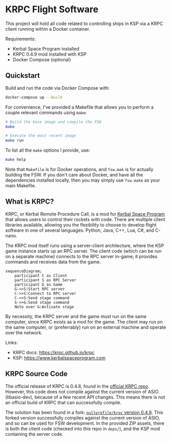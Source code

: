 # KRPC Flight Software

This project will hold all code related to controlling ships in KSP via a
KRPC client running within a Docker container.

Requirements:
- Kerbal Space Program installed
- KRPC 0.4.9 mod installed with KSP
- Docker Compose (optional)

## Quickstart

Build and run the code via Docker Compose with:
```sh
docker-compose up --build
```

For convenience, I've provided a Makefile that allows you to perform a couple
relevant commands using `make`:
```sh
# Build the base image and compile the FSW
make

# Execute the most recent image
make run
```

To list all the `make` options I provide, use:
```sh
make help
```

Note that `Makefile` is for Docker operations, and `fsw.mak` is for actually
building the FSW. If you don't care about Docker, and have all the dependencies
installed locally, then you may simply use `fsw.make` as your main Makefile.

## What is KRPC?

KRPC, or Kerbal Remote Procedure Call, is a mod for [Kerbal Space Program](https://kerbalspaceprogram.com)
that allows users to control their rockets with code. There are multiple client
libraries available, allowing you the flexibility to choose to develop flight
software in one of several languages: Python, Java, C++, Lua, C#, and C-nano.

The KRPC mod itself runs using a server-client architecture, where the KSP game
instance starts up an RPC server. The client code (which can be run on a
separate machine) connects to the RPC server in-game; it provides commands and
receives data from the game.

```mermaid
sequenceDiagram;
    participant C as Client
    participant S as RPC Server
    participant G as Game
    G->>S:Start RPC server
    C->>S:Connect to RPC server
    C->>S:Send stage command
    S->>G:Send stage command
    Note over G:Activate stage
```

By necessity, the KRPC server and the game must run on the same computer, since
KRPC exists as a mod for the game. The client may run on the same computer, or
(preferrably) run on an external machine and operate over the network.

Links:
- KRPC docs: https://krpc.github.io/krpc
- KSP: https://www.kerbalspaceprogram.com

## KRPC Source Code

The official release of KRPC is 0.4.8, found in the [official KRPC repo](https://github.com/krpc/krpc/releases).
However, this code does not compile against the current version of ASIO
(libasio-dev), because of a few recent API changes. This means there is not an
official build of KRPC that can successfully compile.

The solution has been found in a fork: [`nullprofile/krpc` version 0.4.9](https://github.com/nullprofile/krpc/releases/tag/0.4.9-1.12.1).
This forked version successfully compiles against the current version of ASIO,
and so can be used for FSW development. In the provided ZIP assets, there is
both the client code (checked into this repo in `deps/`), and the KSP mod
containing the server code.
